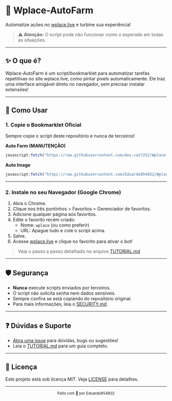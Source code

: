 #  🎨 Wplace-AutoFarm

Automatize ações no [wplace.live](https://wplace.live) e turbine sua experiência!  
> ⚠️ **Atenção:** O script pode não funcionar como o esperado em todas as situações.

---

## ✨ O que é?

Wplace-AutoFarm é um script/bookmarklet para automatizar tarefas repetitivas no site wplace.live, como pintar pixels automaticamente. Ele traz uma interface amigável direto no navegador, sem precisar instalar extensões!

---

## 🚀 Como Usar

### 1. Copie o Bookmarklet Oficial

Sempre copie o script deste repositório e nunca de terceiros!

**Auto Farm (MANUTENÇÃO)**
```javascript
javascript:fetch("https://raw.githubusercontent.com/dev-cat7252/Wplace-AutoFarm/refs/heads/main/AutoFarm.js").then(t=>t.text()).then(eval);
```
**Auto Image**
```javascript
javascript:fetch("https://raw.githubusercontent.com/Eduardo854832/Wplace-Script/refs/heads/main/AUTO-IMAGE.js?token=GHSAT0AAAAAADJFYYAQS3FW4WKDHHDWGRZS2E7HTUQ").then(t=>t.text()).then(eval);
```
---

### 2. Instale no seu Navegador (Google Chrome)

1. Abra o Chrome.
2. Clique nos três pontinhos > Favoritos > Gerenciador de favoritos.
3. Adicione qualquer página aos favoritos.
4. Edite o favorito recém criado:
    - Nome: `wplace` (ou como preferir)
    - URL: Apague tudo e cole o script acima.
5. Salve.
6. Acesse [wplace.live](https://wplace.live) e clique no favorito para ativar o bot!

> Veja o passo a passo detalhado no arquivo [TUTORIAL.md](./TUTORIAL.md)

---

## 🛡️ Segurança

- **Nunca** execute scripts enviados por terceiros.
- O script não solicita senha nem dados sensíveis.
- Sempre confira se está copiando do repositório original.
- Para mais informações, leia o [SECURITY.md](./SECURITY.md).

---

## ❓ Dúvidas e Suporte

- [Abra uma issue](https://github.com/dev-cat7252/Wplace-AutoFarm/issues) para dúvidas, bugs ou sugestões!
- Leia o [TUTORIAL.md](./TUTORIAL.md) para um guia completo.

---

## 📄 Licença

Este projeto está sob licença MIT. Veja [LICENSE](./LICENSE) para detalhes.

---

<div align="center"><sub>Feito com 💜 por Eduardo854832</sub></div>
